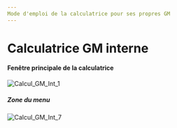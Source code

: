 ```yaml
---
Mode d'emploi de la calculatrice pour ses propres GM
---
```


# Calculatrice GM interne

#### Fenêtre principale de la calculatrice
![Calcul_GM_Int_1](https://user-images.githubusercontent.com/61996796/143266417-9adb6d5e-e1bd-44a8-b7ad-626196112e6e.png)

##### Zone du menu
![Calcul_GM_Int_7](https://user-images.githubusercontent.com/61996796/143267032-3f2a14c9-8df8-40fa-9dbb-39670d9d3a18.png)

